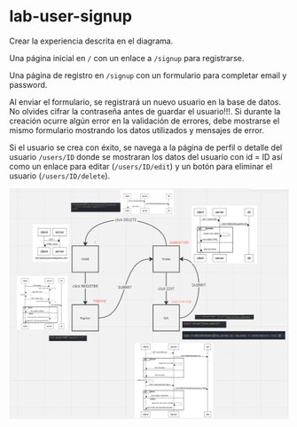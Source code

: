 # lab-user-signup

Crear la experiencia descrita en el diagrama.

Una página inicial en `/` con un enlace a `/signup` para registrarse.

Una página de registro en `/signup` con un formulario para completar email y password.

Al enviar el formulario, se registrará un nuevo usuario en la base de datos. No olvides cifrar la contraseña antes de guardar el usuario!!!. Si durante la creación ocurre algún error en la validación de errores, debe mostrarse el mismo formulario mostrando los datos utilizados y mensajes de error.

Si el usuario se crea con éxito, se navega a la página de perfil o detalle del usuario `/users/ID` donde se mostraran los datos del usuario con id = ID así como un enlace para editar (`/users/ID/edit`) y un botón para eliminar el usuario (`/users/ID/delete`).

![Guide](./guide.png?raw=true "Guía")
